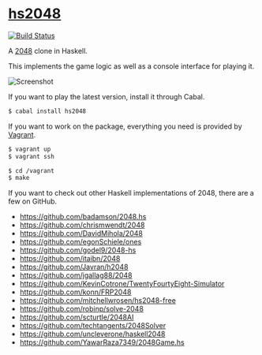 # [hs2048][1]

[![Build Status][2]][3]

A [2048][4] clone in Haskell.

This implements the game logic as well as a console interface for playing it.

![Screenshot][5]

If you want to play the latest version, install it through Cabal.

``` sh
$ cabal install hs2048
```

If you want to work on the package, everything you need is provided by
[Vagrant][6].

``` sh
$ vagrant up
$ vagrant ssh
```

``` sh
$ cd /vagrant
$ make
```

If you want to check out other Haskell implementations of 2048, there are a few
on GitHub.

- <https://github.com/badamson/2048.hs>
- <https://github.com/chrismwendt/2048>
- <https://github.com/DavidMihola/2048>
- <https://github.com/egonSchiele/ones>
- <https://github.com/godel9/2048-hs>
- <https://github.com/itaibn/2048>
- <https://github.com/Javran/h2048>
- <https://github.com/jgallag88/2048>
- <https://github.com/KevinCotrone/TwentyFourtyEight-Simulator>
- <https://github.com/konn/FRP2048>
- <https://github.com/mitchellwrosen/hs2048-free>
- <https://github.com/robinp/solve-2048>
- <https://github.com/scturtle/2048AI>
- <https://github.com/techtangents/2048Solver>
- <https://github.com/uncleverone/haskell2048>
- <https://github.com/YawarRaza7349/2048Game.hs>

[1]: https://github.com/tfausak/hs2048
[2]: https://travis-ci.org/tfausak/hs2048.svg?branch=master
[3]: https://travis-ci.org/tfausak/hs2048
[4]: https://github.com/gabrielecirulli/2048
[5]: http://i.imgur.com/utw0O1h.png
[6]: http://www.vagrantup.com
